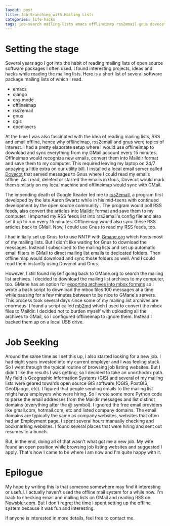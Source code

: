 ```yaml
---
layout: post
title: Job Searching with Mailing Lists
categories: life-hacks
tags: job-search mailing-lists emacs offlineimap rss2email gnus dovecot
---
```


# Setting the stage
Several years ago I got into the habit of reading mailing lists of open source software packages I often used. I found interesting projects, ideas and hacks while reading the mailing lists. Here is a short list of several software package mailing lists of which I read.

- emacs
- django
- org-mode
- offlineimap
- rss2email
- gnus
- qgis
- openlayers

At the time I was also fascinated with the idea of reading mailing lists, RSS and email offline, hence why [offlineimap](http://offlineimap.org/), [rss2email](https://github.com/turbodog/rss2email) and [gnus](http://gnus.org/) were topics of interest. I had a pretty elaborate setup where I would use offlineimap to download and sync everything from my GMail account every 15 minutes. Offlneimap would recognize new emails, convert them into Maildir format and save them to my computer. This required leaving my laptop on 24/7 anpaying a little extra on our utility bill. I installed a local email server called [Dovecot](http://dovecot.org/) that served messages to Gnus where I could read my emails offline. As I read, deleted or starred the emails in Gnus, Dovecot would mark them similarly on my local machine and offlineimap would sync with GMail.

The impending death of Google Reader led me to [rss2email](https://github.com/turbodog/rss2email), a program first developed by the late Aaron Swartz while in his mid-teens with continued development by the open source community . The program would poll RSS feeds, also convert the articles into [Maildir](https://en.wikipedia.org/wiki/Maildir) format and save them to my computer. I imported my RSS feeds list into rss2email's config file and also set it up to run every 15 minutes. Offlineimap would also sync these RSS articles back to GMail. Now, I could use Gnus to read my RSS feeds, too.

I had initially set up Gnus to to use NNTP with [Gmane.org](http://gmane.org/) which hosts most of my mailing lists. But I didn't like waiting for Gnus to download the messages. Instead I subscribed to the mailing lists and set up automatic email filters in GMail to direct mailing list emails to dedicated folders. Then offlineimap would download and sync those folders as well. And I could read them instantly using Dovecot and Gnus.

However, I still found myself going back to GMane.org to search the mailing list archives. I decided to download the mailing list archives to my computer, too. GMane has an option for [exporting archives into mbox formats](http://gmane.org/export.php) so I wrote a bash script to download the mbox files 100 messages at a time while pausing for a few minutes between to be nice to GMane's servers. This process took several days since some of my mailing list archives are enormous. I found a script called [mb2md](http://batleth.sapienti-sat.org/projects/mb2md/) which I used to convert the mbox files to Maildir. I decided not to burden myself with uploading all the archives to GMail, so I configured offlineimap to ignore them. Instead I backed them up on a local USB drive.

# Job Seeking
Around the same time as I set this up, I also started looking for a new job. I had eight years invested into my current employer and I was feeling stuck. So I went through the typical routine of browsing job listing websites. But I didn't like the results I was getting, so I decided to take an unorthodox path. My field is Geographic Information Systems (GIS) and several of my mailing lists were geared towards open source GIS software (QGIS, PostGIS, GeoDjango, etc). I figured that people sending emails to the mailing list might have employers who were hiring. So I wrote some more Python code to parse the email addresses from the Maildir messages and list distinct domains (everything after the @ symbol). I ignored the free email providers like gmail.com, hotmail.com, etc and listed company domains. The email domains are typically the same as company websites, websites that often had an Employment page. I spent several hours manually checking and bookmarking websites. I found several places that were hiring and sent out resumes to a bunch.

But, in the end, doing all of that wasn't what got me a new job. My wife found an open position while browsing job listing websites and suggested I apply. That's how I came to be where I am now and I'm quite happy with it.

# Epilogue
My hope by writing this is that someone somewhere may find it interesting or useful. I actually haven't used the offline mail system for a while now. I'm back to checking email and mailing lists on GMail and reading RSS on [Newsblur.com](https://newsblur.com/).  But I don't regret the time I spent setting up the offline system because it was fun and interesting.

If anyone is interested in more details, feel free to contact me.
